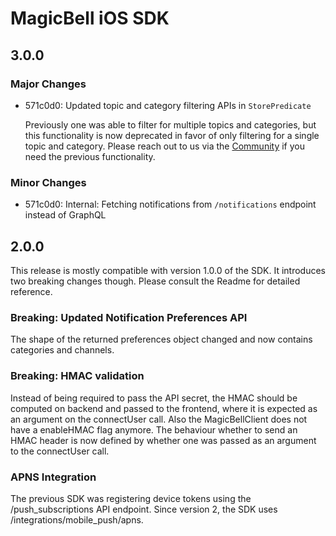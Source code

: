 # MagicBell iOS SDK

## 3.0.0

### Major Changes

- 571c0d0: Updated topic and category filtering APIs in `StorePredicate`

  Previously one was able to filter for multiple topics and categories, but this functionality is now deprecated in favor of only filtering for a single topic and category.
  Please reach out to us via the [Community](http://www.magicbell.com/community) if you need the previous functionality.

### Minor Changes

- 571c0d0: Internal: Fetching notifications from `/notifications` endpoint instead of GraphQL

## 2.0.0

This release is mostly compatible with version 1.0.0 of the SDK. It introduces two breaking changes though. Please consult the Readme for detailed reference.

### Breaking: Updated Notification Preferences API

The shape of the returned preferences object changed and now contains categories and channels.

### Breaking: HMAC validation

Instead of being required to pass the API secret, the HMAC should be computed on backend and passed to the frontend, where it is expected as an argument on the connectUser call.
Also the MagicBellClient does not have a enableHMAC flag anymore. The behaviour whether to send an HMAC header is now defined by whether one was passed as an argument to the connectUser call.

### APNS Integration

The previous SDK was registering device tokens using the /push_subscriptions API endpoint. Since version 2, the SDK uses /integrations/mobile_push/apns.

